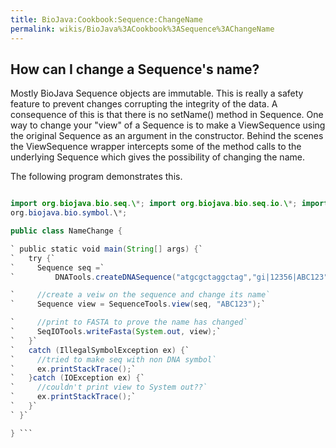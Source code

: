 ```yaml
---
title: BioJava:Cookbook:Sequence:ChangeName
permalink: wikis/BioJava%3ACookbook%3ASequence%3AChangeName
---
```


How can I change a Sequence's name?
-----------------------------------

Mostly BioJava Sequence objects are immutable. This is really a safety
feature to prevent changes corrupting the integrity of the data. A
consequence of this is that there is no setName() method in Sequence.
One way to change your "view" of a Sequence is to make a ViewSequence
using the original Sequence as an argument in the constructor. Behind
the scenes the ViewSequence wrapper intercepts some of the method calls
to the underlying Sequence which gives the possibility of changing the
name.

The following program demonstrates this.

```java import java.io.\*;

import org.biojava.bio.seq.\*; import org.biojava.bio.seq.io.\*; import
org.biojava.bio.symbol.\*;

public class NameChange {

` public static void main(String[] args) {`  
`   try {`  
`     Sequence seq =`  
`         DNATools.createDNASequence("atgcgctaggctag","gi|12356|ABC123");`

`     //create a veiw on the sequence and change its name`  
`     Sequence view = SequenceTools.view(seq, "ABC123");`

`     //print to FASTA to prove the name has changed`  
`     SeqIOTools.writeFasta(System.out, view);`  
`   }`  
`   catch (IllegalSymbolException ex) {`  
`     //tried to make seq with non DNA symbol`  
`     ex.printStackTrace();`  
`   }catch (IOException ex) {`  
`     //couldn't print view to System out??`  
`     ex.printStackTrace();`  
`   }`  
` }`

} ```
